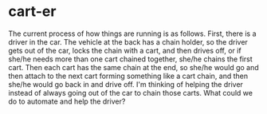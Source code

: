 # cart-er

The current process of how things are running is as follows. First, there is a driver in the car. The vehicle at the back has a chain holder, so the driver gets out of the car, locks the chain with a cart, and then drives off, or if she/he needs more than one cart chained together, she/he chains the first cart. Then each cart has the same chain at the end, so she/he would go and then attach to the next cart forming something like a cart chain, and then she/he would go back in and drive off. I'm thinking of helping the driver instead of always going out of the car to chain those carts. What could we do to automate and help the driver?